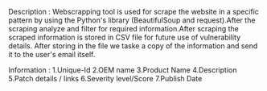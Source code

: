 Description : 
  Webscrapping tool is used for scrape the website in a specific pattern by using the Python's library (BeautifulSoup and request).After the scraping analyze and filter for required information.After scraping the scraped information is stored in CSV file for future use of vulnerability details. After storing in the file we taske a copy of the information and send it to the user's email itself.

Information : 
  1.Unique-Id
  2.OEM name 
  3.Product Name
  4.Description 
  5.Patch details / links
  6.Severity level/Score
  7.Publish Date
